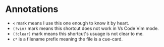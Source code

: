 # Annotations

* `<` mark means I use this one enough to know it by heart.
* `(!vim)` mark means this shortcut does not work in Vs Code Vim mode. 
* `(!clear)` mark means this shortcut's usuage is not clear to me. 
* `c*` is a filename prefix meaning the file is a cue-card.